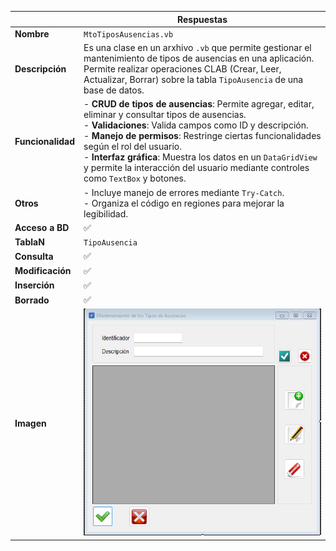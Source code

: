 |                   | **Respuestas**                          |
|-------------------|-----------------------------------------|
| **Nombre**        | `MtoTiposAusencias.vb`                 |
| **Descripción**   | Es una clase en un arxhivo `.vb` que permite gestionar el mantenimiento de tipos de ausencias en una aplicación. Permite realizar operaciones CLAB (Crear, Leer, Actualizar, Borrar) sobre la tabla `TipoAusencia` de una base de datos.|
| **Funcionalidad** | - **CRUD de tipos de ausencias**: Permite agregar, editar, eliminar y consultar tipos de ausencias.<br>- **Validaciones**: Valida campos como ID y descripción.<br>- **Manejo de permisos**: Restringe ciertas funcionalidades según el rol del usuario.<br>- **Interfaz gráfica**: Muestra los datos en un `DataGridView` y permite la interacción del usuario mediante controles como `TextBox` y botones. |
| **Otros**         |- Incluye manejo de errores mediante `Try-Catch`.<br>- Organiza el código en regiones para mejorar la legibilidad. |
| **Acceso a BD**   | ✅                                      |
| **TablaN**        | `TipoAusencia`                         |
| **Consulta**      | ✅                                      |
| **Modificación**  | ✅                                      |
| **Inserción**     | ✅                                      |
| **Borrado**       | ✅                                      |
| **Imagen**        | ![Captura_de_la_ventana](Capturas/MtoTiposAusencisas_Ventana.png)        |